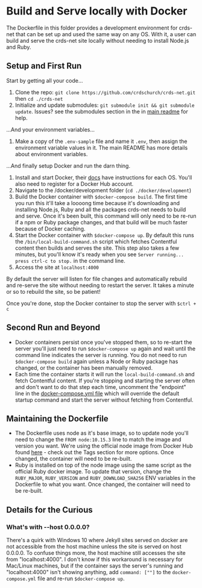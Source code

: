 # Build and Serve locally with Docker

The Dockerfile in this folder provides a development environment for crds-net that can be set up and used the same way on any OS. With it, a user can build and serve the crds-net site locally without needing to install Node.js and Ruby. 

## Setup and First Run
Start by getting all your code...
1. Clone the repo: `git clone https://github.com/crdschurch/crds-net.git` then `cd ./crds-net`
2. Initialize and update submodules: `git submodule init && git submodule update`. Issues? see the submodules section in the in [main readme](../README.md) for help.

...And your environment variables...
1. Make a copy of the `.env-sample` file and name it `.env`, then assign the environment variable values in it. The main README has more details about environment variables.

...And finally setup Docker and run the darn thing.
1. Install and start Docker, their [docs](https://docs.docker.com/get-docker/) have instructions for each OS. You'll also need to register for a Docker Hub account.
2. Navigate to the /docker/development folder (`cd ./docker/development`)
3. Build the Docker container with `$docker-compose build`. The first time you run this it'll take a loooong time because it's downloading and installing Node.js, Ruby and all the packages crds-net needs to build and serve. Once it's been built, this command will only need to be re-run if a npm or Ruby package changes, and that build will be much faster because of Docker caching.
4. Start the Docker container with `$docker-compose up`. By default this runs the `/bin/local-build-command.sh` script which fetches Contentful content then builds and serves the site. This step also takes a few minutes, but you'll know it's ready when you see `Server running... press ctrl-c to stop.` in the command line.
5. Access the site at `localhost:4000`

By default the server will listen for file changes and automatically rebuild and re-serve the site without needing to restart the server. It takes a minute or so to rebuild the site, so be patient!

Once you're done, stop the Docker container to stop the server with `$ctrl + c`

## Second Run and Beyond

- Docker containers persist once you've stopped them, so to re-start the server you'll just need to run `$docker-compose up` again and wait until the command line indicates the server is running. You do not need to run `$docker-compose build` again unless a Node or Ruby package has changed, or the container has been manually removed.
- Each time the container starts it will run the `local-build-command.sh` and fetch Contentful content. If you're stopping and starting the server often and don't want to do that step each time, uncomment the "endpoint" line in the [docker-compose.yml file](./docker-compose.yml) which will override the default startup command and start the server without fetching from Contentful.

## Maintaining the Dockerfile
- The Dockerfile uses node as it's base image, so to update node you'll need to change the `FROM node:10.15.3` line to match the image and version you want. We're using the official node image from Docker Hub found [here](https://hub.docker.com/_/node/) - check out the Tags section for more options. Once changed, the container will need to be re-built.
- Ruby is installed on top of the node image using the same script as the official Ruby docker image. To update that version, change the `RUBY_MAJOR`, `RUBY_VERSION` and `RUBY_DOWNLOAD_SHA256` ENV variables in the Dockerfile to what you want. Once changed, the container will need to be re-built.

## Details for the Curious
### What's with --host 0.0.0.0?
There's a quirk with Windows 10 where Jekyll sites served on docker are not accessible from the host machine unless the site is served on host 0.0.0.0. To confuse things more, the host machine still accesses the site from "localhost:4000".
I don't know if this workaround is necessary for Mac/Linux machines, but if the container says the server's running and "localhost:4000" isn't showing anything, add `command: [""]` to the `docker-compose.yml` file and re-run `$docker-compose up`.
